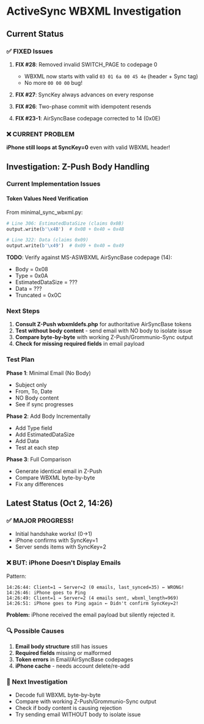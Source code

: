 # ActiveSync WBXML Investigation

## Current Status

### ✅ FIXED Issues
1. **FIX #28**: Removed invalid SWITCH_PAGE to codepage 0
   - WBXML now starts with valid `03 01 6a 00 45 4e` (header + Sync tag)
   - No more `00 00 00` bug!

2. **FIX #27**: SyncKey always advances on every response
3. **FIX #26**: Two-phase commit with idempotent resends
4. **FIX #23-1**: AirSyncBase codepage corrected to 14 (0x0E)

### ❌ CURRENT PROBLEM
**iPhone still loops at SyncKey=0** even with valid WBXML header!

## Investigation: Z-Push Body Handling

### Current Implementation Issues

#### Token Values Need Verification
From minimal_sync_wbxml.py:
```python
# Line 306: EstimatedDataSize (claims 0x0B)
output.write(b'\x4B')  # 0x0B + 0x40 = 0x4B

# Line 322: Data (claims 0x09)
output.write(b'\x49')  # 0x09 + 0x40 = 0x49
```

**TODO**: Verify against MS-ASWBXML AirSyncBase codepage (14):
- Body = 0x08
- Type = 0x0A  
- EstimatedDataSize = ???
- Data = ???
- Truncated = 0x0C

### Next Steps

1. **Consult Z-Push wbxmldefs.php** for authoritative AirSyncBase tokens
2. **Test without body content** - send email with NO body to isolate issue
3. **Compare byte-by-byte** with working Z-Push/Grommunio-Sync output
4. **Check for missing required fields** in email payload

### Test Plan

**Phase 1**: Minimal Email (No Body)
- Subject only
- From, To, Date
- NO Body content
- See if sync progresses

**Phase 2**: Add Body Incrementally
- Add Type field
- Add EstimatedDataSize
- Add Data
- Test at each step

**Phase 3**: Full Comparison
- Generate identical email in Z-Push
- Compare WBXML byte-by-byte
- Fix any differences

## Latest Status (Oct 2, 14:26)

### ✅ **MAJOR PROGRESS!**
- Initial handshake works! (0→1)
- iPhone confirms with SyncKey=1
- Server sends items with SyncKey=2

### ❌ **BUT: iPhone Doesn't Display Emails**
Pattern:
```
14:26:44: Client=1 → Server=2 (0 emails, last_synced=35) ← WRONG!
14:26:46: iPhone goes to Ping
14:26:49: Client=1 → Server=2 (4 emails sent, wbxml_length=969)
14:26:51: iPhone goes to Ping again ← Didn't confirm SyncKey=2!
```

**Problem:** iPhone received the email payload but silently rejected it.

### 🔍 Possible Causes
1. **Email body structure** still has issues
2. **Required fields** missing or malformed
3. **Token errors** in Email/AirSyncBase codepages
4. **iPhone cache** - needs account delete/re-add

### 🎯 Next Investigation
- Decode full WBXML byte-by-byte
- Compare with working Z-Push/Grommunio-Sync output
- Check if body content is causing rejection
- Try sending email WITHOUT body to isolate issue

